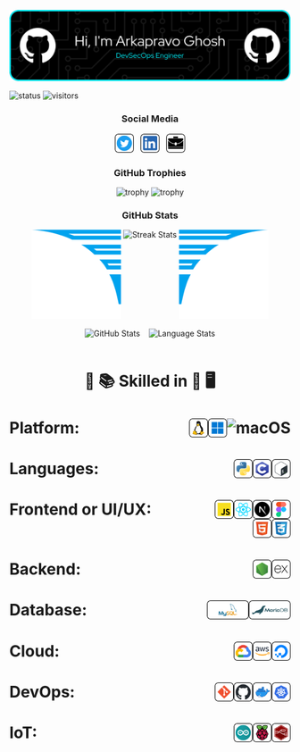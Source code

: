 <p align="center"><img src="images/header/ArkCoverGitHub.svg" alt="Cover Image" /></p>

![status](https://img.shields.io/badge/Btw-I%20use%20Arch-blue)
![visitors](https://visitor-badge.laobi.icu/badge?page_id=Arkapravo-Ghosh.Arkapravo-Ghosh)

<h3 align="center">Social Media</h3>

<p align="center">
    <a href="https://twitter.com/ArkapravoGhosh1"><img height="34" src="images/social/twitter.svg" alt="Twitter"></a>&nbsp;&nbsp;
    <a href="https://www.linkedin.com/in/arkapravo-ghosh/"><img height="34" src="images/social/linkedin.svg" alt="LinkedIn"></a>&nbsp;&nbsp;
    <a href="https://raw.githubusercontent.com/Arkapravo-Ghosh/ark-resume/main/Arkapravo_Ghosh_Resume.pdf"><img height="34" src="images/social/resume.svg" alt="Resume"></a>
</p>

<h3 align="center">GitHub Trophies</h3>
<div align="center">

![trophy](https://github-profile-trophy.vercel.app/?username=Arkapravo-Ghosh&theme=dark_lover&no-frame=true&no-bg=true&margin-w=4&column=5&title=MultiLanguage,Joined2020,Commits,Followers,Stars)
![trophy](https://github-profile-trophy.vercel.app/?username=Arkapravo-Ghosh&theme=dark_lover&no-frame=true&no-bg=true&margin-w=4&column=4&title=PullRequest,Repositories,Reviews,Issues)
</div>
<h3 align="center">GitHub Stats</h3>
<div align="center">
    <img height="160px" width="160px" src="images/wings/Left.svg" alt="Left Wing">
    <img align="top" src="https://github-readme-streak-stats.herokuapp.com/?user=Arkapravo-Ghosh&theme=windows-dark&hide_border=true" alt="Streak Stats">
    <img height="160px" width="160px" src="images/wings/Right.svg" alt="Right Wing">
    <p></p>
    <img src="https://github-readme-stats.vercel.app/api?username=Arkapravo-Ghosh&show_icons=true&locale=en&theme=github_dark&hide_border=true&bg_color=000000&count_private=true" alt="GitHub Stats">
    &nbsp;&nbsp;
    <img align=top src="https://github-readme-stats.vercel.app/api/top-langs?username=Arkapravo-Ghosh&show_icons=true&locale=en&theme=github_dark&hide_border=true&bg_color=000000&layout=compact&langs_count=10&hide=assembly,fortran,rust,java,r,dart,c%23,jupyter%20notebook,c%2B%2B,tex,pug" height="194.8px" alt="Language Stats">
</div>
<br>
<h1 align=center>

:open_book: :books: Skilled in :closed_book: :desktop_computer:
</h1>

<h1>Platform:&nbsp;&nbsp;
    <img src="images/platform/macos.svg" height="34" alt="macOS" align=right>&nbsp;&nbsp;
    <img src="images/platform/windows.svg" height="34" alt="Windows" align=right>&nbsp;&nbsp;
    <img src="images/platform/linux.svg" height="34" alt="Linux" align=right>&nbsp;&nbsp;
</h1>

<h1>Languages:&nbsp;&nbsp;
    <img src="images/pl/bash.svg" height="34" alt="Bash" align=right>&nbsp;&nbsp;
    <img src="images/pl/c.svg" height="34" alt="C" align=right>&nbsp;&nbsp;
    <img src="images/pl/python.svg" height="34" alt="Python" align=right>&nbsp;&nbsp;
</h1>

<h1>Frontend or UI/UX:&nbsp;&nbsp;
    <img src="images/frontend/figma.svg" height="34" alt="Figma" align=right>&nbsp;&nbsp;
    <img src="images/frontend/next.svg" height="34" alt="Next" align=right>&nbsp;&nbsp;
    <img src="images/frontend/react.svg" height="34" alt="React" align=right>&nbsp;&nbsp;
    <img src="images/frontend/js.svg" height="34" alt="JS" align=right>&nbsp;&nbsp;
    <img src="images/frontend/css.svg" height="34" alt="CSS" align=right>&nbsp;&nbsp;
    <img src="images/frontend/html.svg" height="34" alt="HTML" align=right>&nbsp;&nbsp;
</h1>

<h1>Backend:&nbsp;&nbsp;
    <img src="images/backend/express.svg" height="34" alt="Express" align=right>&nbsp;&nbsp;
    <img src="images/backend/node.svg" height="34" alt="Node" align=right>&nbsp;&nbsp;
</h1>

<h1>Database:&nbsp;&nbsp;
    <img src="images/db/mariadb.svg" height="34" alt="MariaDB" align=right>&nbsp;&nbsp;
    <img src="images/db/mysql.svg" height="34" alt="MySQL" align=right>&nbsp;&nbsp;
</h1>

<h1>Cloud:&nbsp;&nbsp;
    <img src="images/cloud/digitalocean.svg" height="34" alt="DigitalOcean" align=right>&nbsp;&nbsp;
    <img src="images/cloud/aws.svg" height="34" alt="Amazon Web Services" align=right>&nbsp;&nbsp;
    <img src="images/cloud/gcp.svg" height="34" alt="Google Cloud Platform" align=right>&nbsp;&nbsp;
</h1>

<h1>DevOps:&nbsp;&nbsp;
    <img src="images/cloud/kubernetes.svg" height="34" alt="Kubernetes" align=right>&nbsp;&nbsp;
    <img src="images/cloud/docker.svg" height="34" alt="Docker" align=right>&nbsp;&nbsp;
    <img src="images/cloud/github.svg" height="34" alt="GitHub" align=right>&nbsp;&nbsp;
    <img src="images/cloud/git.svg" height="34" alt="Git" align=right>&nbsp;&nbsp;
</h1>

<h1>IoT:&nbsp;&nbsp;
    <img src="images/iot/node-red.svg" height="34" alt="Node-RED" align=right>&nbsp;&nbsp;
    <img src="images/iot/rpi.svg" height="34" alt="Raspberry Pi" align=right>&nbsp;&nbsp;
    <img src="images/iot/arduino.svg" height="34" alt="Arduino" align=right>&nbsp;&nbsp;
</h1>

